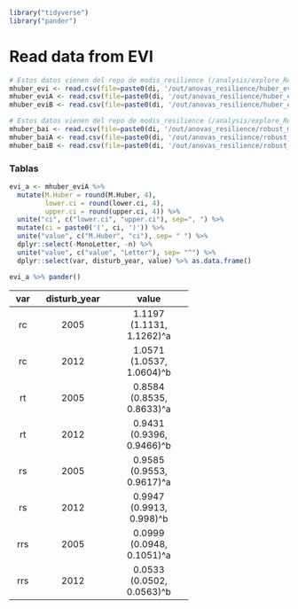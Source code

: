 ``` r
library("tidyverse")
library("pander")
```

Read data from EVI
==================

``` r
# Estos datos vienen del repo de modis_resilience (/analysis/explore_Resilience.Rmd)
mhuber_evi <- read.csv(file=paste0(di, '/out/anovas_resilience/huber_evi/robust_mhuber.csv'), header = TRUE, sep=",")
mhuber_eviA <- read.csv(file=paste0(di, '/out/anovas_resilience/huber_evi/robust_mhuber_a.csv'), header = TRUE, sep=",")
mhuber_eviB <- read.csv(file=paste0(di, '/out/anovas_resilience/huber_evi/robust_mhuber_b.csv'), header = TRUE, sep=",")
```

``` r
# Estos datos vienen del repo de modis_resilience (/analysis/explore_Resilience.Rmd)
mhuber_bai <- read.csv(file=paste0(di, '/out/anovas_resilience/robust_mhuber.csv'), header = TRUE, sep=",")
mhuber_baiA <- read.csv(file=paste0(di, '/out/anovas_resilience/robust_mhuber_a.csv'), header = TRUE, sep=",")
mhuber_baiB <- read.csv(file=paste0(di, '/out/anovas_resilience/robust_mhuber_b.csv'), header = TRUE, sep=",")
```

### Tablas

``` r
evi_a <- mhuber_eviA %>% 
  mutate(M.Huber = round(M.Huber, 4),
         lower.ci = round(lower.ci, 4),
         upper.ci = round(upper.ci, 4)) %>% 
  unite("ci", c("lower.ci", "upper.ci"), sep=", ") %>% 
  mutate(ci = paste0('(', ci, ')')) %>% 
  unite("value", c("M.Huber", "ci"), sep= " ") %>%
  dplyr::select(-MonoLetter, -n) %>% 
  unite("value", c("value", "Letter"), sep= "^") %>% 
  dplyr::select(var, disturb_year, value) %>% as.data.frame()

evi_a %>% pander() 
```

<table style="width:64%;">
<colgroup>
<col width="8%" />
<col width="20%" />
<col width="34%" />
</colgroup>
<thead>
<tr class="header">
<th align="center">var</th>
<th align="center">disturb_year</th>
<th align="center">value</th>
</tr>
</thead>
<tbody>
<tr class="odd">
<td align="center">rc</td>
<td align="center">2005</td>
<td align="center">1.1197 (1.1131, 1.1262)^a</td>
</tr>
<tr class="even">
<td align="center">rc</td>
<td align="center">2012</td>
<td align="center">1.0571 (1.0537, 1.0604)^b</td>
</tr>
<tr class="odd">
<td align="center">rt</td>
<td align="center">2005</td>
<td align="center">0.8584 (0.8535, 0.8633)^a</td>
</tr>
<tr class="even">
<td align="center">rt</td>
<td align="center">2012</td>
<td align="center">0.9431 (0.9396, 0.9466)^b</td>
</tr>
<tr class="odd">
<td align="center">rs</td>
<td align="center">2005</td>
<td align="center">0.9585 (0.9553, 0.9617)^a</td>
</tr>
<tr class="even">
<td align="center">rs</td>
<td align="center">2012</td>
<td align="center">0.9947 (0.9913, 0.998)^b</td>
</tr>
<tr class="odd">
<td align="center">rrs</td>
<td align="center">2005</td>
<td align="center">0.0999 (0.0948, 0.1051)^a</td>
</tr>
<tr class="even">
<td align="center">rrs</td>
<td align="center">2012</td>
<td align="center">0.0533 (0.0502, 0.0563)^b</td>
</tr>
</tbody>
</table>
